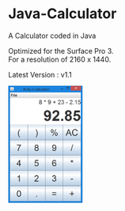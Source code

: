 # Java-Calculator
A Calculator coded in Java

Optimized for the Surface Pro 3.                                                                                                                                                     
For a resolution of 2160 x 1440.

Latest Version : v1.1

<img src="https://github.com/Rickydam/Java-Calculator/blob/master/v1.1/v1.1.png" width="150" height="237" />
